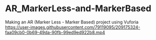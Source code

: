 # AR_MarkerLess-and-MarkerBased
Making an AR (Marker Less - Marker Based) project using Vuforia 
https://user-images.githubusercontent.com/79119095/209175324-faa09cb0-0b69-49da-90fb-99ed9ed922b8.mp4
